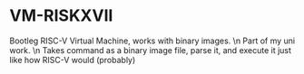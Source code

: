 # VM-RISKXVII
Bootleg RISC-V Virtual Machine, works with binary images. \n
Part of my uni work. \n
Takes command as a binary image file, parse it, and execute it just like how RISC-V would (probably)
